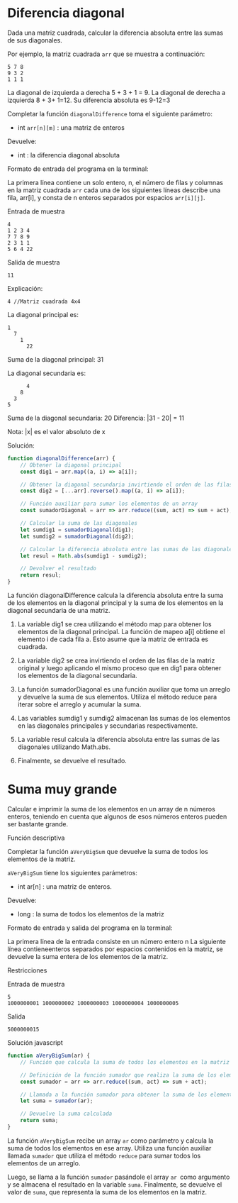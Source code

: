 # Diferencia diagonal

Dada una matriz cuadrada, calcular la diferencia absoluta entre las sumas de sus diagonales.

Por ejemplo, la matriz cuadrada `arr` que se muestra a continuación:

```
5 7 8
9 3 2      
1 1 1
```

La diagonal de izquierda a derecha 5 + 3 + 1 = 9. La diagonal de derecha a izquierda 8 + 3+ 1=12. Su diferencia absoluta es 9-12=3

Completar la función `diagonalDifference` toma el siguiente parámetro:

-   int `arr[n][m]` : una matriz de enteros

Devuelve:

-   int : la diferencia diagonal absoluta

Formato de entrada del programa en la terminal:

La primera línea contiene un solo entero, n, el número de filas y columnas en la matriz cuadrada `arr`
cada una de los siguientes líneas describe una fila, arr[i], y consta de n enteros separados por espacios `arr[i][j]`.

Entrada de muestra

```
4
1 2 3 4
7 7 8 9
2 3 1 1
5 6 4 22
```
Salida de muestra

```
11
```
Explicación:

`4 //Matriz cuadrada 4x4`


La diagonal principal es:

```
1
  7
    1
      22
```

Suma de la diagonal principal: 31

La diagonal secundaria es:

```
      4
    8 
  3 
5 
```

Suma de la diagonal secundaria: 20
Diferencia: |31 - 20| = 11

Nota: |x| es el valor absoluto de x

Solución:

```js
function diagonalDifference(arr) {
    // Obtener la diagonal principal
    const dig1 = arr.map((a, i) => a[i]);

    // Obtener la diagonal secundaria invirtiendo el orden de las filas
    const dig2 = [...arr].reverse().map((a, i) => a[i]);

    // Función auxiliar para sumar los elementos de un array
    const sumadorDiagonal = arr => arr.reduce((sum, act) => sum + act);

    // Calcular la suma de las diagonales
    let sumdig1 = sumadorDiagonal(dig1);
    let sumdig2 = sumadorDiagonal(dig2);

    // Calcular la diferencia absoluta entre las sumas de las diagonales
    let resul = Math.abs(sumdig1 - sumdig2);

    // Devolver el resultado
    return resul;
}

```
La función diagonalDifference calcula la diferencia absoluta entre la suma de los elementos en la diagonal principal y la suma de los elementos en la diagonal secundaria de una matriz.

1. La variable dig1 se crea utilizando el método map para obtener los elementos de la diagonal principal. La función de mapeo a[i] obtiene el elemento i de cada fila a. Esto asume que la matriz de entrada es cuadrada.

2. La variable dig2 se crea invirtiendo el orden de las filas de la matriz original y luego aplicando el mismo proceso que en dig1 para obtener los elementos de la diagonal secundaria.

3. La función sumadorDiagonal es una función auxiliar que toma un arreglo y devuelve la suma de sus elementos. Utiliza el método reduce para iterar sobre el arreglo y acumular la suma.

4. Las variables sumdig1 y sumdig2 almacenan las sumas de los elementos en las diagonales principales y secundarias respectivamente.

5. La variable resul calcula la diferencia absoluta entre las sumas de las diagonales utilizando Math.abs.

6. Finalmente, se devuelve el resultado.


# Suma muy grande

Calcular e imprimir la suma de los elementos en un array de n números enteros, teniendo en cuenta que algunos de esos números enteros pueden ser bastante grande.

Función descriptiva

Completar la función `aVeryBigSum` que devuelve la suma de todos los elementos de la matriz.

`aVeryBigSum` tiene los siguientes parámetros:

-   int ar[n] : una matriz de enteros.

Devuelve:
-   long : la suma de todos los elementos de la matriz

Formato de entrada y salida del programa en la terminal:

La primera línea de la entrada consiste en un número entero n
La siguiente línea contieneenteros separados por espacios contenidos en la matriz, se devuelve la suma entera de los elementos de la matriz.

Restricciones

Entrada de muestra

```
5
1000000001 1000000002 1000000003 1000000004 1000000005
```

Salida

```
5000000015
```
Solución javascript

```js
function aVeryBigSum(ar) {
    // Función que calcula la suma de todos los elementos en la matriz

    // Definición de la función sumador que realiza la suma de los elementos de un arreglo
    const sumador = arr => arr.reduce((sum, act) => sum + act);

    // Llamada a la función sumador para obtener la suma de los elementos en la matriz ar
    let suma = sumador(ar);

    // Devuelve la suma calculada
    return suma;
}
```
La función `aVeryBigSum` recibe un array `ar` como parámetro y calcula la suma de todos los elementos en ese array. Utiliza una función auxiliar llamada `sumador` que utiliza el método `reduce` para sumar todos los elementos de un arreglo.

Luego, se llama a la función `sumador` pasándole el array `ar `como argumento y se almacena el resultado en la variable `suma`. Finalmente, se devuelve el valor de `suma`, que representa la suma de los elementos en la matriz.